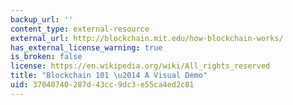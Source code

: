 ```yaml
---
backup_url: ''
content_type: external-resource
external_url: http://blockchain.mit.edu/how-blockchain-works/
has_external_license_warning: true
is_broken: false
license: https://en.wikipedia.org/wiki/All_rights_reserved
title: "Blockchain 101 \u2014 A Visual Demo"
uid: 37040740-287d-43cc-9dc3-e55ca4ed2c81
---
```

